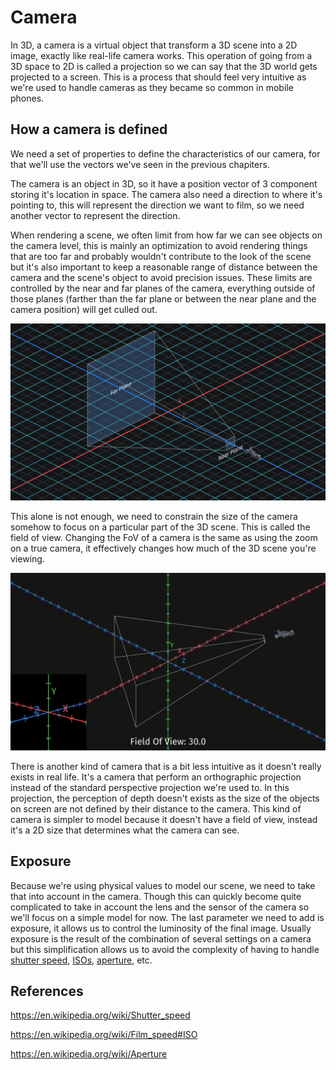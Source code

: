 # Camera

In 3D, a camera is a virtual object that transform a 3D scene into a 2D image, exactly like real-life camera works. This operation of going from a 3D space to 2D is called a projection so we can say that the 3D world gets projected to a screen. This is a process that should feel very intuitive as we're used to handle cameras as they became so common in mobile phones.

## How a camera is defined

We need a set of properties to define the characteristics of our camera, for that we'll use the vectors we've seen in the previous chapiters.

The camera is an object in 3D, so it have a position vector of 3 component storing it's location in space. The camera also need a direction to where it's pointing to, this will represent the direction we want to film, so we need another vector to represent the direction.

When rendering a scene, we often limit from how far we can see objects on the camera level, this is mainly an optimization to avoid rendering things that are too far and probably wouldn't contribute to the look of the scene but it's also important to keep a reasonable range of distance between the camera and the scene's object to avoid precision issues. These limits are controlled by the near and far planes of the camera, everything outside of those planes (farther than the far plane or between the near plane and the camera position) will get culled out.

![](Media/Recordings/Camera%2001.png)

This alone is not enough, we need to constrain the size of the camera somehow to focus on a particular part of the 3D scene. This is called the field of view. Changing the FoV of a camera is the same as using the zoom on a true camera, it effectively changes how much of the 3D scene you're viewing.

![](Media/Recordings/Camera%2000.gif)

There is another kind of camera that is a bit less intuitive as it doesn't really exists in real life. It's a camera that perform an orthographic projection instead of the standard perspective projection we're used to. In this projection, the perception of depth doesn't exists as the size of the objects on screen are not defined by their distance to the camera. This kind of camera is simpler to model because it doesn't have a field of view, instead it's a 2D size that determines what the camera can see.

## Exposure

Because we're using physical values to model our scene, we need to take that into account in the camera. Though this can quickly become quite complicated to take in account the lens and the sensor of the camera so we'll focus on a simple model for now. The last parameter we need to add is exposure, it allows us to control the luminosity of the final image. Usually exposure is the result of the combination of several settings on a camera but this simplification allows us to avoid the complexity of having to handle [shutter speed](https://en.wikipedia.org/wiki/Shutter_speed), [ISOs](https://en.wikipedia.org/wiki/Film_speed#ISO), [aperture](https://en.wikipedia.org/wiki/Aperture), etc.

## References

https://en.wikipedia.org/wiki/Shutter_speed

https://en.wikipedia.org/wiki/Film_speed#ISO

https://en.wikipedia.org/wiki/Aperture
